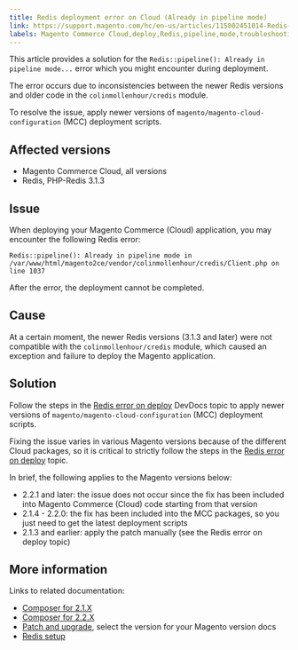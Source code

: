 ```yaml
---
title: Redis deployment error on Cloud (Already in pipeline mode)
link: https://support.magento.com/hc/en-us/articles/115002451014-Redis-deployment-error-on-Cloud-Already-in-pipeline-mode-
labels: Magento Commerce Cloud,deploy,Redis,pipeline,mode,troubleshooting
---
```


<p>This article provides a solution for the <code>Redis::pipeline(): Already in pipeline mode...</code> error which you might encounter during deployment.</p>
<p>The error occurs due to inconsistencies between the newer Redis versions and older code in the <code>colinmollenhour/credis</code> module.</p>
<p>To resolve the issue, apply newer versions of <code>magento/magento-cloud-configuration</code> (MCC) deployment scripts.</p>
<h2>Affected versions</h2>
<ul>
<li>Magento Commerce Cloud, all versions</li>
<li>Redis, PHP-Redis 3.1.3</li>
</ul>
<h2>Issue</h2>
<p>When deploying your Magento Commerce (Cloud) application, you may encounter the following Redis error:</p>
<pre><code class="language-clike">Redis::pipeline(): Already in pipeline mode in /var/www/html/magento2ce/vendor/colinmollenhour/credis/Client.php on line 1037</code></pre>
<p>After the error, the deployment cannot be completed.</p>
<h2>Cause</h2>
<p>At a certain moment, the newer Redis versions (3.1.3 and later) were not compatible with the <code>colinmollenhour/credis</code> module, which caused an exception and failure to deploy the Magento application.</p>
<h2>Solution</h2>
<p>Follow the steps in the <a href="http://devdocs.magento.com/guides/v2.2/cloud/trouble/redis-troubleshooting.html#update">Redis error on deploy</a> DevDocs topic to apply newer versions of <code>magento/magento-cloud-configuration</code> (MCC) deployment scripts.</p>
<p>Fixing the issue varies in various Magento versions because of the different Cloud packages, so it is critical to strictly follow the steps in the <a href="http://devdocs.magento.com/guides/v2.2/cloud/trouble/redis-troubleshooting.html#update">Redis error on deploy</a> topic.</p>
<p>In brief, the following applies to the Magento versions below:</p>
<ul>
<li>
2.2.1 and later: the issue does not occur since the fix has been included into Magento Commerce (Cloud) code starting from that version</li>
<li>
2.1.4 - 2.2.0: the fix has been included into the MCC packages, so you just need to get the latest deployment scripts</li>
<li>
2.1.3 and earlier: apply the patch manually (see the Redis error on deploy topic)</li>
</ul>
<h2>More information</h2>
<p>Links to related documentation: </p>
<ul>
<li><a href="http://devdocs.magento.com/guides/v2.2/cloud/reference/cloud-composer.html">Composer for 2.1.X</a></li>
<li><a href="http://devdocs.magento.com/guides/v2.2/cloud/reference/cloud-composer.html">Composer for 2.2.X</a></li>
<li>
<a href="http://devdocs.magento.com/guides/v2.2/cloud/project/project-patch.html">Patch and upgrade</a>, select the version for your Magento version docs</li>
<li><a href="http://devdocs.magento.com/guides/v2.2/cloud/project/project-conf-files_services-redis.html">Redis setup</a></li>
</ul>